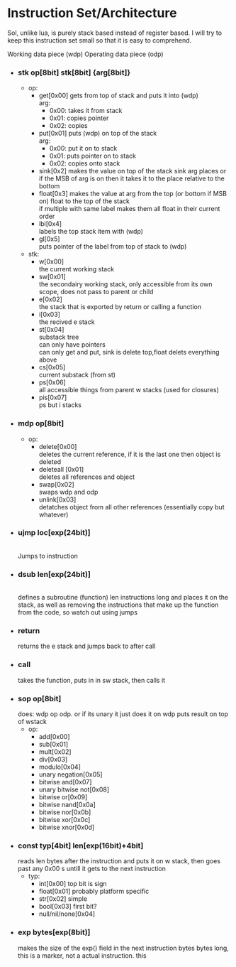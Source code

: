 # Instruction Set/Architecture
Sol, unlike lua, is purely stack based instead of register based. I will try to keep this instruction set small so that it is easy to comprehend.

Working data piece (wdp)
Operating data piece (odp)

- ### **stk**  op[8bit] stk[8bit] {arg[8bit]}
  - op:
    - get[0x00]
      gets from top of stack and puts it into (wdp)<br>
      arg:
      - 0x00: takes it from stack
      - 0x01: copies pointer
      - 0x02: copies
    - put[0x01]
      puts (wdp) on top of the stack<br>
      arg:
      - 0x00: put it on to stack
      - 0x01: puts pointer on to stack
      - 0x02: copies onto stack
    - sink[0x2]
      makes the value on top of the stack sink arg places or if the MSB of arg is on then it takes it to the place relative to the bottom
    - float[0x3]
      makes the value at arg from the top (or bottom if MSB on) float to the top of the stack<br>
      if multiple with same label makes them all float in their current order
    - lbl[0x4]<br>
      labels the top stack item with (wdp)
    - gl[0x5]<br>
      puts pointer of the label from top of stack to (wdp)
  - stk:
    - w[0x00]<br>
    the current working stack
    - sw[0x01]<br>
    the secondairy working stack, only accessible from its own scope, does not pass to parent or child
    - e[0x02]<br>
    the stack that is exported by return or calling a function
    - i[0x03]<br>
    the recived e stack
    - st[0x04]<br>
    substack tree<br>
    can only have pointers<br>
    can only get and put, sink is delete top,float delets everything above
    - cs[0x05]<br>
    current substack (from st)
    - ps[0x06]<br>
    all accessible things from parent w stacks (used for closures)
    - pis[0x07]<br>
    ps but i stacks
- ### **mdp** op[8bit]
  - op:
    - delete[0x00]
      <br>
      deletes the current reference, if it is the last one then object is deleted
    - deleteall [0x01]
      <br>
      deletes all references and object
    - swap[0x02]
      <br>
      swaps wdp and odp
    - unlink[0x03]
      <br>
      detatches object from all other references (essentially copy but whatever)
- ### **ujmp** loc[exp(24bit)]
  <br>
  Jumps to instruction
- ### **dsub** len[exp(24bit)]
  <br>
  defines a subroutine (function) len instructions long and places it on the stack, as well as removing the instructions that make up the function from the code, so watch out using jumps
- ### **return**
  returns the e stack and jumps back to after call
- ### **call**
  takes the function, puts in in sw stack, then calls it
- ### **sop** op[8bit]
  does: wdp op odp. or if its unary it just does it on wdp
  puts result on top of wstack
  - op:
    - add[0x00]
    - sub[0x01]
    - mult[0x02]
    - div[0x03]
    - modulo[0x04]
    - unary negation[0x05]
    - bitwise and[0x07]
    - unary bitwise not[0x08]
    - bitwise or[0x09]
    - bitwise nand[0x0a]
    - bitwise nor[0x0b]
    - bitwise xor[0x0c]
    - bitwise xnor[0x0d]
- ### **const** typ[4bit] len[exp(16bit)+4bit]
  reads len bytes after the instruction and puts it on w stack, then goes past any 0x00 s untill it gets to the next instruction
  - typ:
    - int[0x00] top bit is sign
    - float[0x01] probably platform specific
    - str[0x02] simple
    - bool[0x03] first bit?
    - null/nil/none[0x04]
- ### **exp** bytes[exp(8bit)]
  makes the size of the exp() field in the next instruction bytes bytes long, this is a marker, not a actual instruction. this
